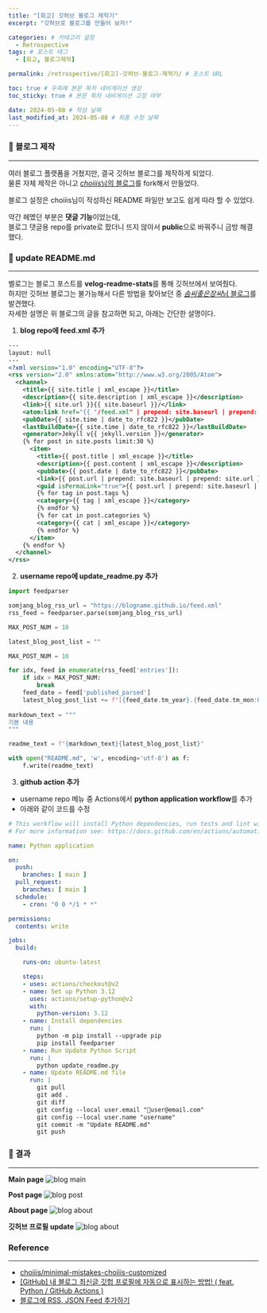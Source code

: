 ```yaml
---
title: "[회고] 깃허브 블로그 제작기"
excerpt: "깃허브로 블로그를 만들어 보자!"

categories: # 카테고리 설정
  - Retrospective
tags: # 포스트 태그
  - [회고, 블로그제작]

permalink: /retrospective/[회고]-깃허브-블로그-제작기/ # 포스트 URL

toc: true # 우측에 본문 목차 네비게이션 생성
toc_sticky: true # 본문 목차 네비게이션 고정 여부

date: 2024-05-08 # 작성 날짜
last_modified_at: 2024-05-08 # 최종 수정 날짜
---
```


### 📌 블로그 제작
---
여러 블로그 플랫폼을 거쳤지만, 결국 깃허브 블로그를 제작하게 되었다.  
물론 자체 제작은 아니고 [*choiiis*님의 블로그](https://github.com/choiiis/minimal-mistakes-choiiis-customized)를 fork해서 만들었다.  
  
블로그 설정은 choiiis님이 작성하신 README 파일만 보고도 쉽게 따라 할 수 있었다.   
  
약간 헤멨던 부분은 **댓글 기능**이었는데,  
블로그 댓글용 repo를 private로 팠더니 뜨지 않아서 **public**으로 바꿔주니 금방 해결했다.  

### 📌 update README.md
---
벨로그는 블로그 포스트를 **velog-readme-stats**를 통해 깃허브에서 보여줬다.  
하지만 깃허브 블로그는 불가능해서 다른 방법을 찾아보던 중 [*솜씨좋은장씨*님 블로그](https://somjang.tistory.com/entry/GitHub-%EB%82%B4-%EB%B8%94%EB%A1%9C%EA%B7%B8-%EC%B5%9C%EC%8B%A0%EA%B8%80-%EA%B9%83%ED%97%99-%ED%94%84%EB%A1%9C%ED%95%84%EC%97%90-%EC%9E%90%EB%8F%99%EC%9C%BC%EB%A1%9C-%ED%91%9C%EC%8B%9C%ED%95%98%EB%8A%94-%EB%B0%A9%EB%B2%95-feat-Python-GitHub-Actions)를 발견했다.    
자세한 설명은 위 블로그의 글을 참고하면 되고, 아래는 간단한 설명이다.  

1. **blog repo에 feed.xml 추가**
```xml
---
layout: null
---
<?xml version="1.0" encoding="UTF-8"?>
<rss version="2.0" xmlns:atom="http://www.w3.org/2005/Atom">
  <channel>
    <title>{{ site.title | xml_escape }}</title>
    <description>{{ site.description | xml_escape }}</description>
    <link>{{ site.url }}{{ site.baseurl }}/</link>
    <atom:link href="{{ "/feed.xml" | prepend: site.baseurl | prepend: site.url }}" rel="self" type="application/rss+xml"/>
    <pubDate>{{ site.time | date_to_rfc822 }}</pubDate>
    <lastBuildDate>{{ site.time | date_to_rfc822 }}</lastBuildDate>
    <generator>Jekyll v{{ jekyll.version }}</generator>
    {% for post in site.posts limit:30 %}
      <item>
        <title>{{ post.title | xml_escape }}</title>
        <description>{{ post.content | xml_escape }}</description>
        <pubDate>{{ post.date | date_to_rfc822 }}</pubDate>
        <link>{{ post.url | prepend: site.baseurl | prepend: site.url }}</link>
        <guid isPermaLink="true">{{ post.url | prepend: site.baseurl | prepend: site.url }}</guid>
        {% for tag in post.tags %}
        <category>{{ tag | xml_escape }}</category>
        {% endfor %}
        {% for cat in post.categories %}
        <category>{{ cat | xml_escape }}</category>
        {% endfor %}
      </item>
    {% endfor %}
  </channel>
</rss>
```
 
2. **username repo에 update_readme.py 추가**
```python
import feedparser

somjang_blog_rss_url = "https://blogname.github.io/feed.xml"
rss_feed = feedparser.parse(somjang_blog_rss_url)

MAX_POST_NUM = 10

latest_blog_post_list = ""

MAX_POST_NUM = 10

for idx, feed in enumerate(rss_feed['entries']):
    if idx > MAX_POST_NUM:
        break
    feed_date = feed['published_parsed']
    latest_blog_post_list += f"[{feed_date.tm_year}.{feed_date.tm_mon:02}.{feed_date.tm_mday:02} - {feed['title']}]({feed['link']}) <br>\n"
    
markdown_text = """
기본 내용
"""

readme_text = f"{markdown_text}{latest_blog_post_list}"

with open("README.md", 'w', encoding='utf-8') as f:
    f.write(readme_text)
```

3. **github action 추가**  
- username repo 메뉴 중 Actions에서 **python application workflow**를 추가
- 아래와 같이 코드를 수정
```yml
# This workflow will install Python dependencies, run tests and lint with a single version of Python
# For more information see: https://docs.github.com/en/actions/automating-builds-and-tests/building-and-testing-python

name: Python application

on:
  push:
    branches: [ main ]
  pull_request:
    branches: [ main ]
  schedule:
    - cron: "0 0 */1 * *"

permissions:
  contents: write

jobs:
  build:

    runs-on: ubuntu-latest

    steps:
    - uses: actions/checkout@v2
    - name: Set up Python 3.12
      uses: actions/setup-python@v2
      with:
        python-version: 3.12
    - name: Install dependencies
      run: |
        python -m pip install --upgrade pip
        pip install feedparser
    - name: Run Update Python Script
      run: |
        python update_readme.py
    - name: Update README.md file
      run: |
        git pull
        git add .
        git diff
        git config --local user.email "user@email.com"
        git config --local user.name "username"
        git commit -m "Update README.md"
        git push
```

### 📌 결과
---
**Main page**
![blog main](/assets/images/posts_img/retrospect-creating-a-github-blog/git_blog_home.png)
  
**Post page**
![blog post](/assets/images/posts_img/retrospect-creating-a-github-blog/git_blog_post.png)
  
**About page**
![blog about](/assets/images/posts_img/retrospect-creating-a-github-blog/git_blog_about.png)

**깃허브 프로필 update**
![blog about](/assets/images/posts_img/retrospect-creating-a-github-blog/github_profile_update.png)

### Reference
---
- [choiiis/minimal-mistakes-choiiis-customized](https://github.com/choiiis/minimal-mistakes-choiiis-customized)
- [[GitHub] 내 블로그 최신글 깃헙 프로필에 자동으로 표시하는 방법! ( feat. Python / GitHub Actions )](https://somjang.tistory.com/entry/GitHub-%EB%82%B4-%EB%B8%94%EB%A1%9C%EA%B7%B8-%EC%B5%9C%EC%8B%A0%EA%B8%80-%EA%B9%83%ED%97%99-%ED%94%84%EB%A1%9C%ED%95%84%EC%97%90-%EC%9E%90%EB%8F%99%EC%9C%BC%EB%A1%9C-%ED%91%9C%EC%8B%9C%ED%95%98%EB%8A%94-%EB%B0%A9%EB%B2%95-feat-Python-GitHub-Actions)
- [블로그에 RSS, JSON Feed 추가하기](https://bepyan.github.io/blog/nextjs-blog/7-rss)
